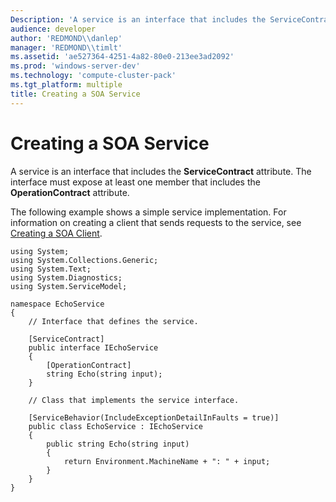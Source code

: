 ```yaml
---
Description: 'A service is an interface that includes the ServiceContract attribute. The interface must expose at least one member that includes the OperationContract attribute.'
audience: developer
author: 'REDMOND\\danlep'
manager: 'REDMOND\\timlt'
ms.assetid: 'ae527364-4251-4a82-80e0-213ee3ad2092'
ms.prod: 'windows-server-dev'
ms.technology: 'compute-cluster-pack'
ms.tgt_platform: multiple
title: Creating a SOA Service
---
```


# Creating a SOA Service

A service is an interface that includes the **ServiceContract** attribute. The interface must expose at least one member that includes the **OperationContract** attribute.

The following example shows a simple service implementation. For information on creating a client that sends requests to the service, see [Creating a SOA Client](creating-a-soa-client.md).


```CSharp
using System;
using System.Collections.Generic;
using System.Text;
using System.Diagnostics;
using System.ServiceModel;

namespace EchoService
{
    // Interface that defines the service.

    [ServiceContract]
    public interface IEchoService
    {
        [OperationContract]
        string Echo(string input);
    }

    // Class that implements the service interface.

    [ServiceBehavior(IncludeExceptionDetailInFaults = true)]
    public class EchoService : IEchoService
    {
        public string Echo(string input)
        {
            return Environment.MachineName + ": " + input;
        }
    }
}
```



 

 



